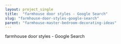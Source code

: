```yaml
---
layout: project_single
title:  "farmhouse door styles - Google Search"
slug: "farmhouse-door-styles-google-search"
parent: "farmhouse-master-bedroom-decorating-ideas"
---
```

farmhouse door styles - Google Search